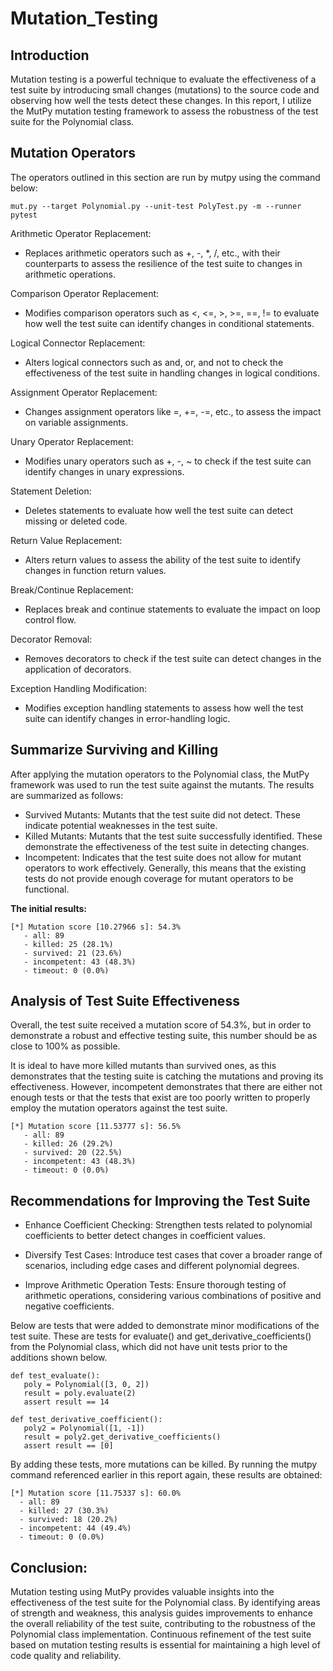 # Mutation_Testing

## Introduction

Mutation testing is a powerful technique to evaluate the effectiveness of a test suite by introducing small changes (mutations) to the source code and observing how well the tests detect these changes. In this report, I utilize the MutPy mutation testing framework to assess the robustness of the test suite for the Polynomial class.

## Mutation Operators

The operators outlined in this section are run by mutpy using the command below: 

```
mut.py --target Polynomial.py --unit-test PolyTest.py -m --runner pytest
```

Arithmetic Operator Replacement:
- Replaces arithmetic operators such as +, -, *, /, etc., with their counterparts to assess the resilience of the test suite to changes in arithmetic operations.

Comparison Operator Replacement:
- Modifies comparison operators such as <, <=, >, >=, ==, != to evaluate how well the test suite can identify changes in conditional statements.

Logical Connector Replacement:
- Alters logical connectors such as and, or, and not to check the effectiveness of the test suite in handling changes in logical conditions.

Assignment Operator Replacement:
- Changes assignment operators like =, +=, -=, etc., to assess the impact on variable assignments.

Unary Operator Replacement:
- Modifies unary operators such as +, -, ~ to check if the test suite can identify changes in unary expressions.

Statement Deletion:
- Deletes statements to evaluate how well the test suite can detect missing or deleted code.

Return Value Replacement:
- Alters return values to assess the ability of the test suite to identify changes in function return values.

Break/Continue Replacement:
- Replaces break and continue statements to evaluate the impact on loop control flow.

Decorator Removal:
- Removes decorators to check if the test suite can detect changes in the application of decorators.

Exception Handling Modification:
- Modifies exception handling statements to assess how well the test suite can identify changes in error-handling logic.



## Summarize Surviving and Killing 

After applying the mutation operators to the Polynomial class, the MutPy framework was used to run the test suite against the mutants. The results are summarized as follows:
- Survived Mutants: Mutants that the test suite did not detect. These indicate potential weaknesses in the test suite.
- Killed Mutants: Mutants that the test suite successfully identified. These demonstrate the effectiveness of the test suite in detecting changes.
- Incompetent: Indicates that the test suite does not allow for mutant operators to work effectively. Generally, this means that the existing tests do not provide enough coverage for mutant operators to be functional. 

 __The initial results:__

```
[*] Mutation score [10.27966 s]: 54.3%
   - all: 89
   - killed: 25 (28.1%)
   - survived: 21 (23.6%)
   - incompetent: 43 (48.3%)
   - timeout: 0 (0.0%)
```
## Analysis of Test Suite Effectiveness 

Overall, the test suite received a mutation score of 54.3%, but in order to demonstrate a robust and effective testing suite, 
this number should be as close to 100% as possible. 

It is ideal to have more killed mutants than survived ones, as this demonstrates that the testing suite is catching the mutations and proving its effectiveness. However, incompetent demonstrates that there are either not enough tests or that the tests that exist are too poorly written to properly employ the mutation operators
against the test suite. 

```
[*] Mutation score [11.53777 s]: 56.5%
   - all: 89
   - killed: 26 (29.2%)
   - survived: 20 (22.5%)
   - incompetent: 43 (48.3%)
   - timeout: 0 (0.0%)
```



## Recommendations for Improving the Test Suite

- Enhance Coefficient Checking: Strengthen tests related to polynomial coefficients to better detect changes in coefficient values.

- Diversify Test Cases: Introduce test cases that cover a broader range of scenarios, including edge cases and different polynomial degrees.
    
- Improve Arithmetic Operation Tests: Ensure thorough testing of arithmetic operations, considering various combinations of positive and negative coefficients.


Below are tests that were added to demonstrate minor modifications of the test suite. These are tests for evaluate() and get_derivative_coefficients() 
from the Polynomial class, which did not have unit tests prior to the additions shown below. 

 ```
def test_evaluate(): 
    poly = Polynomial([3, 0, 2]) 
    result = poly.evaluate(2)
    assert result == 14

def test_derivative_coefficient():
    poly2 = Polynomial([1, -1])  
    result = poly2.get_derivative_coefficients()
    assert result == [0]
 ```

 By adding these tests, more mutations can be killed. 
 By running the mutpy command referenced earlier in this report again, these results are obtained: 

 
 ```
[*] Mutation score [11.75337 s]: 60.0%
   - all: 89
   - killed: 27 (30.3%)
   - survived: 18 (20.2%)
   - incompetent: 44 (49.4%)
   - timeout: 0 (0.0%)
```


## Conclusion: 

Mutation testing using MutPy provides valuable insights into the effectiveness of the test suite for the Polynomial class.
By identifying areas of strength and weakness, this analysis guides improvements to enhance the overall reliability of the test suite, 
contributing to the robustness of the Polynomial class implementation. Continuous refinement of the test suite based on mutation testing 
results is essential for maintaining a high level of code quality and reliability.

